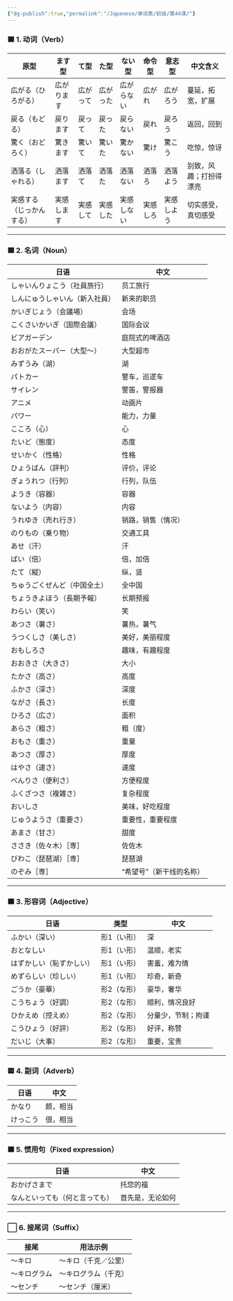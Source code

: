 ```yaml
---
{"dg-publish":true,"permalink":"/Japanese/单词表/初级/第44课/"}
---
```


### 🟦 1. 动词（Verb）

|原型|ます型|て型|た型|ない型|命令型|意志型|中文含义|
|---|---|---|---|---|---|---|---|
|広がる（ひろがる）|広がります|広がって|広がった|広がらない|広がれ|広がろう|蔓延，拓宽，扩展|
|戻る（もどる）|戻ります|戻って|戻った|戻らない|戻れ|戻ろう|返回，回到|
|驚く（おどろく）|驚きます|驚いて|驚いた|驚かない|驚け|驚こう|吃惊，惊讶|
|洒落る（しゃれる）|洒落ます|洒落て|洒落た|洒落ない|洒落ろ|洒落よう|别致，风趣；打扮得漂亮|
|実感する（じっかんする）|実感します|実感して|実感した|実感しない|実感しろ|実感しよう|切实感受，真切感受|

---

### 🟩 2. 名词（Noun）

|日语|中文|
|---|---|
|しゃいんりょこう（社員旅行）|员工旅行|
|しんにゅうしゃいん（新入社員）|新来的职员|
|かいぎじょう（会議場）|会场|
|こくさいかいぎ（国際会議）|国际会议|
|ビアガーデン|庭院式的啤酒店|
|おおがたスーパー（大型〜）|大型超市|
|みずうみ（湖）|湖|
|パトカー|警车，巡逻车|
|サイレン|警笛，警报器|
|アニメ|动画片|
|パワー|能力，力量|
|こころ（心）|心|
|たいど（態度）|态度|
|せいかく（性格）|性格|
|ひょうばん（評判）|评价，评论|
|ぎょうれつ（行列）|行列，队伍|
|ようき（容器）|容器|
|ないよう（内容）|内容|
|うれゆき（売れ行き）|销路，销售（情况）|
|のりもの（乗り物）|交通工具|
|あせ（汗）|汗|
|ばい（倍）|倍，加倍|
|たて（縦）|纵，竖|
|ちゅうごくぜんど（中国全土）|全中国|
|ちょうきよほう（長期予報）|长期预报|
|わらい（笑い）|笑|
|あつさ（暑さ）|暑热，暑气|
|うつくしさ（美しさ）|美好，美丽程度|
|おもしろさ|趣味，有趣程度|
|おおきさ（大きさ）|大小|
|たかさ（高さ）|高度|
|ふかさ（深さ）|深度|
|ながさ（長さ）|长度|
|ひろさ（広さ）|面积|
|あらさ（粗さ）|粗（度）|
|おもさ（重さ）|重量|
|あつさ（厚さ）|厚度|
|はやさ（速さ）|速度|
|べんりさ（便利さ）|方便程度|
|ふくざつさ（複雑さ）|复杂程度|
|おいしさ|美味，好吃程度|
|じゅうようさ（重要さ）|重要性，重要程度|
|あまさ（甘さ）|甜度|
|ささき（佐々木）［専］|佐佐木|
|びわこ（琵琶湖）［専］|琵琶湖|
|のぞみ［専］|“希望号”（新干线的名称）|

---

### 🟧 3. 形容词（Adjective）

|日语|类型|中文|
|---|---|---|
|ふかい（深い）|形1（い形）|深|
|おとなしい|形1（い形）|温顺，老实|
|はずかしい（恥ずかしい）|形1（い形）|害羞，难为情|
|めずらしい（珍しい）|形1（い形）|珍奇，新奇|
|ごうか（豪華）|形2（な形）|豪华，奢华|
|こうちょう（好調）|形2（な形）|顺利，情况良好|
|ひかえめ（控えめ）|形2（な形）|分量少，节制；拘谨|
|こうひょう（好評）|形2（な形）|好评，称赞|
|だいじ（大事）|形2（な形）|重要，宝贵|

---

### 🟨 4. 副词（Adverb）

|日语|中文|
|---|---|
|かなり|颇，相当|
|けっこう|很，相当|

---

### 🟫 5. 惯用句（Fixed expression）

|日语|中文|
|---|---|
|おかげさまで|托您的福|
|なんといっても（何と言っても）|首先是，无论如何|

---

### ⬜ 6. 接尾词（Suffix）

|接尾|用法示例|
|---|---|
|～キロ|～キロ（千克／公里）|
|～キログラム|～キログラム（千克）|
|～センチ|～センチ（厘米）|
